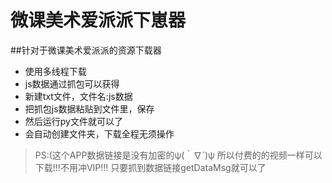 # 微课美术爱派派下崽器
##针对于微课美术爱派派的资源下载器

* 使用多线程下载
* js数据通过抓包可以获得
* 新建txt文件，文件名:js数据
* 把抓包js数据粘贴到文件里，保存
* 然后运行py文件就可以了
* 会自动创建文件夹，下载全程无须操作
>PS:(这个APP数据链接是没有加密的ψ(｀∇´)ψ
所以付费的的视频一样可以下载!!!不用冲VIP!!!
只要抓到数据链接getDataMsg就可以了
